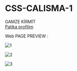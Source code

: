 # CSS-CALISMA-1
GAMZE KİRMİT 
<br>
<a href="https://app.patika.dev/gamzek">Patika profilim</a></li>

Web PAGE PREVIEW :

![1](https://user-images.githubusercontent.com/108415717/230743438-e293a8c4-7526-46e4-ba94-775ff79a1b18.png)



![2](https://user-images.githubusercontent.com/108415717/230743440-e22326af-361c-466e-b363-986c5a8e4804.png)



![3](https://user-images.githubusercontent.com/108415717/230743444-8b10d34f-b6f7-417e-8427-2afa2e6c3c9b.png)
